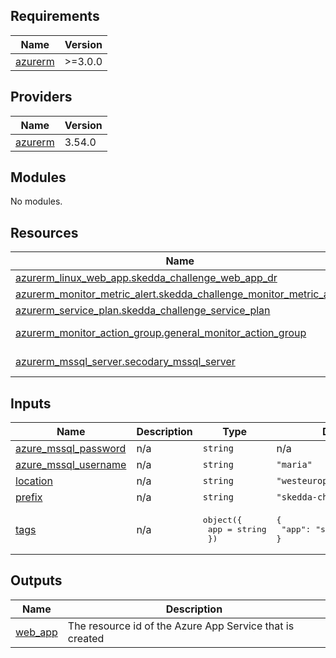 <!-- BEGIN_TF_DOCS -->
## Requirements

| Name | Version |
|------|---------|
| <a name="requirement_azurerm"></a> [azurerm](#requirement\_azurerm) | >=3.0.0 |

## Providers

| Name | Version |
|------|---------|
| <a name="provider_azurerm"></a> [azurerm](#provider\_azurerm) | 3.54.0 |

## Modules

No modules.

## Resources

| Name | Type |
|------|------|
| [azurerm_linux_web_app.skedda_challenge_web_app_dr](https://registry.terraform.io/providers/hashicorp/azurerm/latest/docs/resources/linux_web_app) | resource |
| [azurerm_monitor_metric_alert.skedda_challenge_monitor_metric_alert](https://registry.terraform.io/providers/hashicorp/azurerm/latest/docs/resources/monitor_metric_alert) | resource |
| [azurerm_service_plan.skedda_challenge_service_plan](https://registry.terraform.io/providers/hashicorp/azurerm/latest/docs/resources/service_plan) | resource |
| [azurerm_monitor_action_group.general_monitor_action_group](https://registry.terraform.io/providers/hashicorp/azurerm/latest/docs/data-sources/monitor_action_group) | data source |
| [azurerm_mssql_server.secodary_mssql_server](https://registry.terraform.io/providers/hashicorp/azurerm/latest/docs/data-sources/mssql_server) | data source |

## Inputs

| Name | Description | Type | Default | Required |
|------|-------------|------|---------|:--------:|
| <a name="input_azure_mssql_password"></a> [azure\_mssql\_password](#input\_azure\_mssql\_password) | n/a | `string` | n/a | yes |
| <a name="input_azure_mssql_username"></a> [azure\_mssql\_username](#input\_azure\_mssql\_username) | n/a | `string` | `"maria"` | no |
| <a name="input_location"></a> [location](#input\_location) | n/a | `string` | `"westeurope"` | no |
| <a name="input_prefix"></a> [prefix](#input\_prefix) | n/a | `string` | `"skedda-challenge"` | no |
| <a name="input_tags"></a> [tags](#input\_tags) | n/a | <pre>object({<br>    app = string<br>  })</pre> | <pre>{<br>  "app": "skedda-challenge"<br>}</pre> | no |

## Outputs

| Name | Description |
|------|-------------|
| <a name="output_web_app"></a> [web\_app](#output\_web\_app) | The resource id of the Azure App Service that is created |
<!-- END_TF_DOCS -->